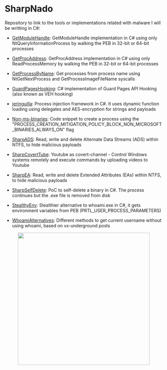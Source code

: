 # SharpNado

Repository to link to the tools or implementations related with malware I will be writting in C#:

- [GetModuleHandle](https://github.com/ricardojoserf/GetModuleHandle): GetModuleHandle implementation in C# using only NtQueryInformationProcess by walking the PEB in 32-bit or 64-bit processes

- [GetProcAddress](https://github.com/ricardojoserf/GetProcAddress): GetProcAddress implementation in C# using only ReadProcessMemory by walking the PEB in 32-bit or 64-bit processes

- [GetProcessByName](https://github.com/ricardojoserf/GetProcessByName): Get processes from process name using NtGetNextProcess and GetProcessImageFileName syscalls

- [GuardPagesHooking](https://github.com/ricardojoserf/GuardPagesHooking): C# implementation of Guard Pages API Hooking (also known as VEH hooking)

- [jeringuilla](https://github.com/ricardojoserf/jeringuilla): Process injection framework in C#. It uses dynamic function loading using delegates and AES-encryption for strings and payloads

- [Non-ms-binaries](https://github.com/ricardojoserf/non-ms-binaries): Code snippet to create a process using the "PROCESS_CREATION_MITIGATION_POLICY_BLOCK_NON_MICROSOFT_BINARIES_ALWAYS_ON" flag

- [SharpADS](https://github.com/ricardojoserf/SharpADS): Read, write and delete Alternate Data Streams (ADS) within NTFS, to hide malicious payloads

- [SharpCovertTube](https://github.com/ricardojoserf/SharpCovertTube): Youtube as covert-channel - Control Windows systems remotely and execute commands by uploading videos to Youtube

- [SharpEA](https://github.com/ricardojoserf/SharpEA): Read, write and delete Extended Attributes (EAs) within NTFS, to hide malicious payloads

- [SharpSelfDelete](https://github.com/ricardojoserf/Sharpselfdelete): PoC to self-delete a binary in C#. The process continues but the .exe file is removed from disk

- [StealthyEnv](https://github.com/ricardojoserf/StealthyEnv): Stealthier alternative to whoami.exe in C#, it gets environment variables from PEB (PRTL_USER_PROCESS_PARAMETERS)

- [WhoamiAlternatives](https://github.com/ricardojoserf/WhoamiAlternatives): Different methods to get current username without using whoami, based on vx-underground posts


<p align="center">
  <img width="420" src="https://raw.githubusercontent.com/ricardojoserf/ricardojoserf.github.io/master/images/sharpnado/test2.drawio.png">
</p>
